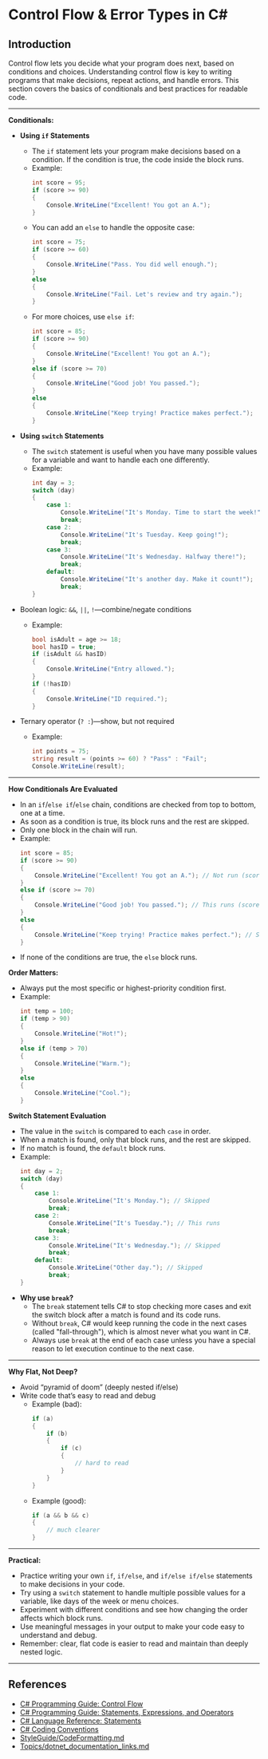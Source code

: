 # Control Flow & Error Types in C#

## Introduction

Control flow lets you decide what your program does next, based on conditions and choices. Understanding control flow is key to writing programs that make decisions, repeat actions, and handle errors. This section covers the basics of conditionals and best practices for readable code.

---

**Conditionals:**

- **Using `if` Statements**
  - The `if` statement lets your program make decisions based on a condition. If the condition is true, the code inside the block runs.
  - Example:
    ```csharp
    int score = 95;
    if (score >= 90)
    {
        Console.WriteLine("Excellent! You got an A.");
    }
    ```
  - You can add an `else` to handle the opposite case:
    ```csharp
    int score = 75;
    if (score >= 60)
    {
        Console.WriteLine("Pass. You did well enough.");
    }
    else
    {
        Console.WriteLine("Fail. Let's review and try again.");
    }
    ```
  - For more choices, use `else if`:
    ```csharp
    int score = 85;
    if (score >= 90)
    {
        Console.WriteLine("Excellent! You got an A.");
    }
    else if (score >= 70)
    {
        Console.WriteLine("Good job! You passed.");
    }
    else
    {
        Console.WriteLine("Keep trying! Practice makes perfect.");
    }
    ```

- **Using `switch` Statements**
  - The `switch` statement is useful when you have many possible values for a variable and want to handle each one differently.
  - Example:
    ```csharp
    int day = 3;
    switch (day)
    {
        case 1:
            Console.WriteLine("It's Monday. Time to start the week!");
            break;
        case 2:
            Console.WriteLine("It's Tuesday. Keep going!");
            break;
        case 3:
            Console.WriteLine("It's Wednesday. Halfway there!");
            break;
        default:
            Console.WriteLine("It's another day. Make it count!");
            break;
    }
    ```
- Boolean logic: `&&`, `||`, `!`—combine/negate conditions
  - Example:
    ```csharp
    bool isAdult = age >= 18;
    bool hasID = true;
    if (isAdult && hasID)
    {
        Console.WriteLine("Entry allowed.");
    }
    if (!hasID)
    {
        Console.WriteLine("ID required.");
    }
    ```
- Ternary operator (`? :`)—show, but not required
  - Example:
    ```csharp
    int points = 75;
    string result = (points >= 60) ? "Pass" : "Fail";
    Console.WriteLine(result);
    ```

---

**How Conditionals Are Evaluated**

- In an `if`/`else if`/`else` chain, conditions are checked from top to bottom, one at a time.
- As soon as a condition is true, its block runs and the rest are skipped.
- Only one block in the chain will run.
- Example:
  ```csharp
  int score = 85;
  if (score >= 90)
  {
      Console.WriteLine("Excellent! You got an A."); // Not run (score is 85)
  }
  else if (score >= 70)
  {
      Console.WriteLine("Good job! You passed."); // This runs (score is 85)
  }
  else
  {
      Console.WriteLine("Keep trying! Practice makes perfect."); // Skipped
  }
  ```
- If none of the conditions are true, the `else` block runs.

**Order Matters:**
- Always put the most specific or highest-priority condition first.
- Example:
  ```csharp
  int temp = 100;
  if (temp > 90)
  {
      Console.WriteLine("Hot!");
  }
  else if (temp > 70)
  {
      Console.WriteLine("Warm.");
  }
  else
  {
      Console.WriteLine("Cool.");
  }
  ```

**Switch Statement Evaluation**
- The value in the `switch` is compared to each `case` in order.
- When a match is found, only that block runs, and the rest are skipped.
- If no match is found, the `default` block runs.
- Example:
  ```csharp
  int day = 2;
  switch (day)
  {
      case 1:
          Console.WriteLine("It's Monday."); // Skipped
          break;
      case 2:
          Console.WriteLine("It's Tuesday."); // This runs
          break;
      case 3:
          Console.WriteLine("It's Wednesday."); // Skipped
          break;
      default:
          Console.WriteLine("Other day."); // Skipped
          break;
  }
  ```
- **Why use `break`?**
  - The `break` statement tells C# to stop checking more cases and exit the switch block after a match is found and its code runs.
  - Without `break`, C# would keep running the code in the next cases (called "fall-through"), which is almost never what you want in C#.
  - Always use `break` at the end of each case unless you have a special reason to let execution continue to the next case.

---

**Why Flat, Not Deep?**
- Avoid “pyramid of doom” (deeply nested if/else)
- Write code that’s easy to read and debug
  - Example (bad):
    ```csharp
    if (a)
    {
        if (b)
        {
            if (c)
            {
                // hard to read
            }
        }
    }
    ```
  - Example (good):
    ```csharp
    if (a && b && c)
    {
        // much clearer
    }
    ```

---

**Practical:**
- Practice writing your own `if`, `if/else`, and `if/else if/else` statements to make decisions in your code.
- Try using a `switch` statement to handle multiple possible values for a variable, like days of the week or menu choices.
- Experiment with different conditions and see how changing the order affects which block runs.
- Use meaningful messages in your output to make your code easy to understand and debug.
- Remember: clear, flat code is easier to read and maintain than deeply nested logic.

---

## References
- [C# Programming Guide: Control Flow](https://learn.microsoft.com/en-us/dotnet/csharp/programming-guide/inside-a-program/control-flow/)
- [C# Programming Guide: Statements, Expressions, and Operators](https://learn.microsoft.com/en-us/dotnet/csharp/programming-guide/statements-expressions-operators/)
- [C# Language Reference: Statements](https://learn.microsoft.com/en-us/dotnet/csharp/language-reference/statements/)
- [C# Coding Conventions](https://learn.microsoft.com/en-us/dotnet/csharp/programming-guide/inside-a-program/coding-conventions)
- [StyleGuide/CodeFormatting.md](../StyleGuide/CodeFormatting.md)
- [Topics/dotnet_documentation_links.md](dotnet_documentation_links.md)


